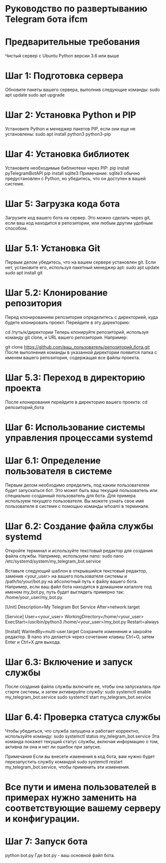 # Руководство по развертыванию Telegram бота ifcm
# Предварительные требования
Чистый сервер с Ubuntu
Python версии 3.6 или выше

# Шаг 1: Подготовка сервера
Обновите пакеты вашего сервера, выполнив следующие команды:
sudo apt update
sudo apt upgrade


# Шаг 2: Установка Python и PIP
Установите Python и менеджер пакетов PIP, если они еще не установлены:
sudo apt install python3 python3-pip


# Шаг 4: Установка библиотек
Установите необходимые библиотеки через PIP:
pip install pyTelegramBotAPI
pip install sqlite3
Примечание: sqlite3 обычно предустановлен с Python, но убедитесь, что он доступен в вашей системе.

# Шаг 5: Загрузка кода бота
Загрузите код вашего бота на сервер. Это можно сделать через git, если ваш код находится в репозитории, или любым другим удобным способом.

# Шаг 5.1: Установка Git
Первым делом убедитесь, что на вашем сервере установлен git. Если нет, установите его, используя пакетный менеджер apt:
sudo apt update
sudo apt install git


# Шаг 5.2: Клонирование репозитория
Перед клонированием репозитория определитесь с директорией, куда будете клонировать проект. Перейдите в эту директорию:

cd /путь/к/директории
Теперь клонируйте репозиторий, используя команду git clone, и URL вашего репозитория. Например:

git clone https://github.com/ваш_пользователь/репозиторий_бота.git
После выполнения команды в указанной директории появится папка с именем вашего репозитория, содержащая все файлы проекта.

# Шаг 5.3: Переход в директорию проекта
После клонирования перейдите в директорию вашего проекта:
cd репозиторий_бота

# Шаг 6: Использование системы управления процессами systemd
# Шаг 6.1: Определение пользователя в системе
Первым делом необходимо определить, под каким пользователем будет запускаться бот. Это может быть ваш текущий пользователь или специально созданный пользователь для бота. Для примера используем текущего пользователя. Вы можете узнать свое имя пользователя в системе с помощью команды whoami в терминале.

# Шаг 6.2: Создание файла службы systemd
Откройте терминал и используйте текстовый редактор для создания файла службы. Например, используем nano:
sudo nano /etc/systemd/system/my_telegram_bot.service

Вставьте следующий шаблон в открывшийся текстовый редактор, заменив <your_user> на вашего пользователя системы и /path/to/your/bot.py на абсолютный путь к файлу вашего бота. Например, если ваш файл бота находится в домашнем каталоге под именем my_bot.py, путь будет выглядеть примерно так: /home/your_user/my_bot.py.

[Unit]
Description=My Telegram Bot Service
After=network.target

[Service]
User=<your_user>
WorkingDirectory=/home/<your_user>
ExecStart=/usr/bin/python3 /home/<your_user>/my_bot.py
Restart=always

[Install]
WantedBy=multi-user.target
Сохраните изменения и закройте редактор. В nano это делается через сочетание клавиш Ctrl+O, затем Enter и Ctrl+X для выхода.

# Шаг 6.3: Включение и запуск службы
После создания файла службы включите ее, чтобы она запускалась при старте системы, и затем активируйте службу:
sudo systemctl enable my_telegram_bot.service
sudo systemctl start my_telegram_bot.service

# Шаг 6.4: Проверка статуса службы
Чтобы убедиться, что служба запущена и работает корректно, используйте команду:
sudo systemctl status my_telegram_bot.service
Эта команда покажет текущий статус службы, включая информацию о том, активна ли она и нет ли ошибок при запуске.

Примечания
Если вы внесете изменения в код бота, вам нужно будет перезапустить службу командой sudo systemctl restart my_telegram_bot.service, чтобы применить эти изменения.

# Все пути и имена пользователей в примерах нужно заменить на соответствующие вашему серверу и конфигурации.

# Шаг 7: Запуск бота

python bot.py
Где bot.py - ваш основной файл бота.
